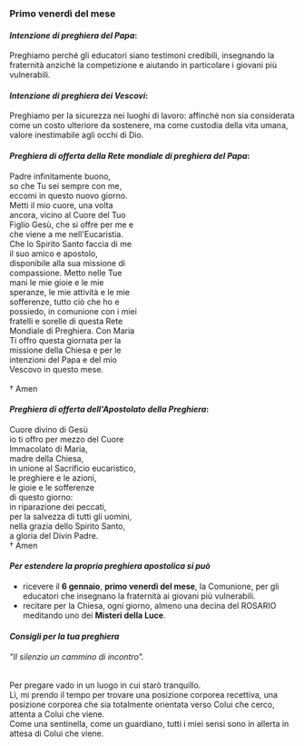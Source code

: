 
### Primo venerdì del mese

#### *Intenzione di preghiera del Papa*:
Preghiamo perché gli educatori siano testimoni credibili, insegnando la fraternità anziché la competizione e aiutando in particolare i giovani più vulnerabili.

#### *Intenzione di preghiera dei Vescovi*:
Preghiamo per la sicurezza nei luoghi di lavoro: affinché non sia considerata come un costo ulteriore da sostenere, ma come custodia della vita umana, valore inestimabile agli occhi di Dio.

#### *Preghiera di offerta della Rete mondiale di preghiera del Papa*:
Padre infinitamente buono,<br>so che Tu sei sempre con me,<br>eccomi in questo nuovo giorno.<br>Metti il mio cuore, una volta<br>ancora, vicino al Cuore del Tuo<br>Figlio Gesù, che si offre per me e<br>che viene a me nell'Eucaristia.<br>Che lo Spirito Santo faccia di me<br>il suo amico e apostolo,<br>disponibile alla sua missione di<br>compassione. Metto nelle Tue<br>mani le mie gioie e le mie<br>speranze, le mie attività e le mie<br>sofferenze, tutto ciò che ho e<br>possiedo, in comunione con i miei<br>fratelli e sorelle di questa Rete<br>Mondiale di Preghiera. Con Maria<br>Ti offro questa giornata per la<br>missione della Chiesa e per le<br>intenzioni del Papa e del mio<br>Vescovo in questo mese.<br><br>† Amen

#### *Preghiera di offerta dell'Apostolato della Preghiera*:
Cuore divino di Gesù<br>io ti offro per mezzo del Cuore<br>Immacolato di Maria,<br>madre della Chiesa,<br>in unione al Sacrificio eucaristico,<br>le preghiere e le azioni,<br>le gioie e le sofferenze<br>di questo giorno:<br>in riparazione dei peccati,<br>per la salvezza di tutti gli uomini,<br>nella grazia dello Spirito Santo,<br>a gloria del Divin Padre.<br>† Amen

#### *Per estendere la propria preghiera apostolica si può*
- ricevere il **6 gennaio**, **primo venerdì del mese**, la Comunione, per gli educatori che insegnano la fraternità ai giovani più vulnerabili.
- recitare per la Chiesa, ogni giorno, almeno una decina del ROSARIO meditando uno dei **Misteri della Luce**.

#### *Consigli per la tua preghiera*

###### "Il silenzio un *cammino* di *incontro*".

Per pregare vado in un luogo in cui starò tranquillo.<br>Lì, mi prendo il tempo per trovare una posizione corporea recettiva, una posizione corporea che sia totalmente orientata verso Colui che cerco, attenta a Colui che viene.<br>Come una sentinella, come un guardiano, tutti i miei sensi sono in allerta in attesa di Colui che viene.